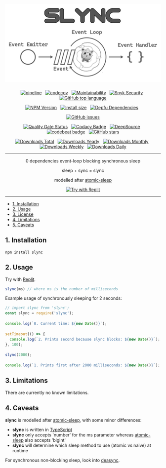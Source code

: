 <div align="center">

# [![Slync](logo.svg)](https://github.com/nktnet1/slync)

[![pipeline](https://github.com/nktnet1/slync/actions/workflows/pipeline.yml/badge.svg)](https://github.com/nktnet1/slync/actions/workflows/pipeline.yml)
&nbsp;
[![codecov](https://codecov.io/gh/nktnet1/slync/branch/main/graph/badge.svg?token=RAC7SKJTGU)](https://codecov.io/gh/nktnet1/slync)
&nbsp;
[![Maintainability](https://api.codeclimate.com/v1/badges/1ae83ff4c0c0c8fc4a17/maintainability)](https://codeclimate.com/github/nktnet1/slync/maintainability)
&nbsp;
[![Snyk Security](https://snyk.io/test/github/nktnet1/slync/badge.svg)](https://snyk.io/test/github/nktnet1/slync)
&nbsp;
[![GitHub top language](https://img.shields.io/github/languages/top/nktnet1/slync)](https://github.com/search?q=repo%3Anktnet1%2Fslync++language%3ATypeScript&type=code)

[![NPM Version](https://img.shields.io/npm/v/slync?logo=npm)](https://www.npmjs.com/package/slync?activeTab=versions)
&nbsp;
[![install size](https://packagephobia.com/badge?p=slync)](https://packagephobia.com/result?p=slync)
&nbsp;
[![Depfu Dependencies](https://badges.depfu.com/badges/6c4074c4d23ad57ee2bfd9ff90456090/overview.svg)](https://depfu.com/github/nktnet1/slync?project_id=39032)
&nbsp;

[![GitHub issues](https://img.shields.io/github/issues/nktnet1/slync.svg?style=social)](https://github.com/nktnet1/slync/issues)

[![Quality Gate Status](https://sonarcloud.io/api/project_badges/measure?project=nktnet1_slync&metric=alert_status)](https://sonarcloud.io/summary/new_code?id=nktnet1_slync)
&nbsp;
[![Codacy Badge](https://app.codacy.com/project/badge/Grade/af0385991c474ca692e8c7f85321e26a)](https://app.codacy.com/gh/nktnet1/slync/dashboard?utm_source=gh&utm_medium=referral&utm_content=&utm_campaign=Badge_grade)
&nbsp;
[![DeepSource](https://app.deepsource.com/gh/nktnet1/slync.svg/?label=active+issues&show_trend=true&token=r1frerF1-N2Mhrc7ZXIC1uNa)](https://app.deepsource.com/gh/nktnet1/slync/)
&nbsp;
[![codebeat badge](https://codebeat.co/badges/5f4be12d-b0fd-4aab-92e9-5d70999ee489)](https://codebeat.co/projects/github-com-nktnet1-slync-main)
&nbsp;
[![GitHub stars](https://img.shields.io/github/stars/nktnet1/slync.svg?style=social)](https://github.com/nktnet1/slync/stargazers)

[![Downloads Total](https://badgen.net/npm/dt/slync)](https://moiva.io/?npm=slync)
&nbsp;
[![Downloads Yearly](https://badgen.net/npm/dy/slync)](https://moiva.io/?npm=slync)
&nbsp;
[![Downloads Monthly](https://badgen.net/npm/dm/slync)](https://moiva.io/?npm=slync)
&nbsp;
[![Downloads Weekly](https://badgen.net/npm/dw/slync)](https://moiva.io/?npm=slync)
&nbsp;
[![Downloads Daily](https://badgen.net/npm/dd/slync)](https://moiva.io/?npm=slync) 

---

0 dependencies event-loop blocking synchronous sleep

sleep + sync = slync

modelled after [atomic-sleep](https://github.com/davidmarkclements/atomic-sleep)

[![Try with Replit](https://replit.com/badge?caption=Try%20with%20Replit)](https://replit.com/@nktnet1/slync-example#index.js)

</div>

---

- [1. Installation](#1-installation)
- [2. Usage](#2-usage)
- [3. License](#3-license)
- [4. Limitations](#4-limitations)
- [5. Caveats](#5-caveats)

## 1. Installation

```
npm install slync
```

## 2. Usage

Try with [Replit](https://replit.com/@nktnet1/slync-example#index.js).

```javascript
slync(ms) // where ms is the number of milliseconds
```

Example usage of synchronously sleeping for 2 seconds:
```javascript
// import slync from 'slync';
const slync = require('slync');

console.log(`0. Current time: ${new Date()}`);

setTimeout(() => {
  console.log(`2. Prints second because slync blocks: ${new Date()}`);
}, 100);

slync(2000);

console.log(`1. Prints first after 2000 milliseconds: ${new Date()}`);
```


## 3. Limitations

There are currently no known limitations.

## 4. Caveats

**slync** is modelled after [atomic-sleep](https://github.com/davidmarkclements/atomic-sleep), with some minor differences:
- **slync** is written in [TypeScript](https://www.typescriptlang.org)
- **slync** only accepts 'number' for the ms parameter whereas [atomic-sleep](https://github.com/davidmarkclements/atomic-sleep) also accepts 'bigint'
- **slync** will determine which sleep method to use (atomic vs naive) at runtime

For synchronous non-blocking sleep, look into [deasync](https://github.com/abbr/deasync).
